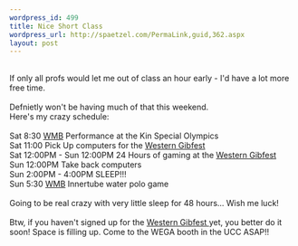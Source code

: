 ```yaml
--- 
wordpress_id: 499
title: Nice Short Class
wordpress_url: http://spaetzel.com/PermaLink,guid,362.aspx
layout: post
---
```

<br />
        If only all profs would let me out of class an hour early - I'd have a lot more free
        time.<br />
        <br />
        Defnietly won't be having much of that this weekend.<br />
        Here's my crazy schedule:<br />
        <br />
        Sat 8:30 <a href="http://westernmustangband.tripod.com">WMB</a> Performance at the
        Kin Special Olympics<br />
        Sat 11:00 Pick Up computers for the <a href="http://gibfest.redune.com">Western Gibfest </a>
        <br />
        Sat 12:00PM - Sun 12:00PM 24 Hours of gaming at the <a href="http://gibfest.redune.com">Western
        Gibfest </a>
        <br />
        Sun 12:00PM Take back computers<br />
        Sun 2:00PM - 4:00PM SLEEP!!!<br />
        Sun 5:30 <a href="http://westernmustangband.tripod.com">WMB</a> Innertube water polo
        game<br />
        <br />
        Going to be real crazy with very little sleep for 48 hours... Wish me luck!<br />
        <br />
        Btw, if you haven't signed up for the <a href="http://gibfest.redune.com">Western
        Gibfest </a> yet, you better do it soon! Space is filling up. Come to the WEGA booth
        in the UCC ASAP!!<br />
        <img width="0" height="0" src="http://spaetzel.com/aggbug.ashx?id=362" />

